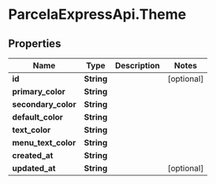 # ParcelaExpressApi.Theme

## Properties

Name | Type | Description | Notes
------------ | ------------- | ------------- | -------------
**id** | **String** |  | [optional] 
**primary_color** | **String** |  | 
**secondary_color** | **String** |  | 
**default_color** | **String** |  | 
**text_color** | **String** |  | 
**menu_text_color** | **String** |  | 
**created_at** | **String** |  | 
**updated_at** | **String** |  | [optional] 


